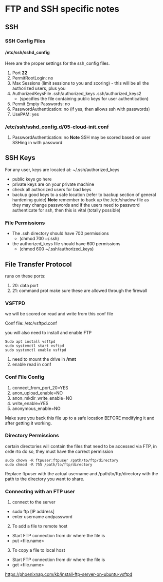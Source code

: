 # FTP and SSH specific notes

## SSH

### SSH Config Files

#### /etc/ssh/sshd_config
Here are the proper settings for the ssh_config files.

1. Port <b>22</b>
2. PermitRootLogin: no
3. Max Sessions (limit sessions to you and scoring) - this will be all the authorized users, plus you
4. AuthorizedKeysFile  .ssh/authorized_keys .ssh/authorized_keys2
    - (specifies the file containing public keys for user authentication)
5. Permit Empty Passwords: no
6. PasswordAuthentication: no (if yes, then allows ssh with passwords)
7. UsePAM: yes

### /etc/ssh/sshd_config.d/05-cloud-init.conf

1. PasswordAuthentication: no
**Note** SSH may be scored based on user SSHing in with password

## SSH Keys

For any user, keys are located at: ~/.ssh/authorized_keys
- public keys go here
- private keys are on your private machine
- check all authorized users for bad keys 
- backup good keys to a safe location (refer to backup section of general hardening guide)
**Note** remember to back up the /etc/shadow file as they may change passwords and if the users need to password authenticate for ssh, then this is vital (totally possible)

### File Permissions
- The .ssh directory should have 700 permissions 
    - (chmod 700 ~/.ssh)
- the authorized_keys file should have 600 permissions 
    - (chmod 600 ~/.ssh/authorized_keys)

## File Transfer Protocol
runs on these ports:
1. 20: data port
2. 21: command prot
make sure these are allowed through the firewall

### VSFTPD
we will be scored on read and write from this conf file

Conf file: /etc/vsftpd.conf

you will also need to install and enable FTP

```
Sudo apt install vsftpd
sudo systemctl start vsftpd 
sudo systemctl enable vsftpd
```

1. need to mount the drive in <b>/mnt</b>
2. enable read in conf 

### Conf File Config
1. connect_from_port_20=YES
2. anon_upload_enable=NO
3. anon_mkdir_write_enable=NO
4. write_enable=YES
5. anonymous_enable=NO

Make sure you back this file up to a safe location BEFORE modifying it and after getting it working. 

### Directory Permissions
certain directories will contain the files that need to be accessed via FTP, in orde rto do so, they must have the correct permission

```
sudo chown -R ftpuser:ftpuser /path/to/ftp/directory
sudo chmod -R 755 /path/to/ftp/directory
```

Replace ftpuser with the actual username and /path/to/ftp/directory with the path to the directory you want to share.

### Connecting with an FTP user
1. connect to the server
- sudo ftp [IP address]
- enter username andpassword
2. To add a file to remote host 
- Start FTP connection from dir where the file is
- put <file.name>
3. To copy a file to local host
- Start FTP connection from dir where the file is
- get <file.name>

https://phoenixnap.com/kb/install-ftp-server-on-ubuntu-vsftpd